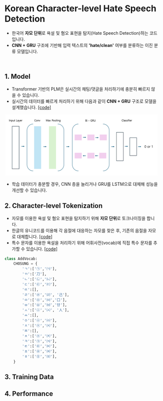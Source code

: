 # Korean Character-level Hate Speech Detection

- 한국어 **자모 단위**로 욕설 및 혐오 표현을 탐지(Hate Speech Detection)하는 코드입니다.         
- **CNN + GRU** 구조에 기반해 입력 텍스트의 **'hate/clean'** 여부를 분류하는 이진 분류 모델입니다.              

&nbsp;&nbsp;&nbsp;

## 1. Model
- Transformer 기반의 PLM은 실시간의 채팅/댓글을 처리하기에 충분히 빠르지 않을 수 있습니다. 
- 실시간의 데이터를 빠르게 처리하기 위해 다음과 같이 **CNN + GRU** 구조로 모델을 설계했습니다. [\[code\]]()

<p align="center">
<img src="hate_speech_detection_model.PNG" alt="example image" width="500" height="200"/>
</p>
  
- 학습 데이터가 충분할 경우, CNN 층을 늘리거나 GRU를 LSTM으로 대체해 성능을 개선할 수 있습니다.

 
## 2. Character-level Tokenization  
- 자모를 이용한 욕설 및 혐오 표현을 탐지하기 위해 **자모 단위**로 토크나이징을 합니다.
- 한글의 유니코드를 이용해 각 음절에 대응하는 자모를 찾은 후, 기존의 음절을 자모로 대체합니다. [\[code\]]()
- 특수 문자를 이용한 욕설을 처리하기 위해 어휘사전(vocab)에 직접 특수 문자를 추가할 수 있습니다. [\[code\]]()
  

```python
class AddVocab:
    CHOSUNG = {
        'ㄱ':['㉠','㈀'],
        'ㄲ':['刀'],
        'ㄴ':['㉡','㈁'],
        'ㄷ':['㉢','㈂'],
        'ㄸ':[],
        'ㄹ':['㉣','㈃', '己'],
        'ㅁ':['㉤','㈄','口'],
        'ㅂ':['㉥','㈅','廿'],
        'ㅅ':['㉦','㈆', '人'],
        'ㅆ':[],
        'ㅇ':['㉧','㈇'],
        'ㅈ':['㉨','㈈'],
        'ㅉ':[],
        'ㅊ':['㉩','㈉'],
        'ㅋ':['㉪','㈊'],
        'ㅌ':['㉫','㈋'],
        'ㅍ':['㉬','㈌'],
        'ㅎ':['㉭','㈍'],
    }
```


## 3. Training Data 

## 4. Performance
